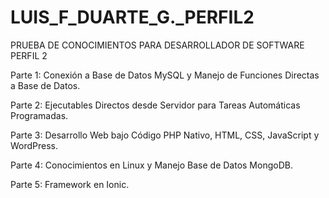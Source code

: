 # LUIS_F_DUARTE_G._PERFIL2

PRUEBA DE CONOCIMIENTOS PARA DESARROLLADOR DE SOFTWARE PERFIL 2

Parte 1: Conexión a Base de Datos MySQL y Manejo de Funciones Directas a Base de Datos.

Parte 2: Ejecutables Directos desde Servidor para Tareas Automáticas Programadas.

Parte 3: Desarrollo Web bajo Código PHP Nativo, HTML, CSS, JavaScript y WordPress.

Parte 4: Conocimientos en Linux y Manejo Base de Datos MongoDB.

Parte 5: Framework en Ionic.
